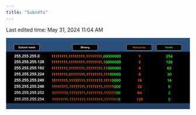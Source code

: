 ```yaml
---
title: "Subnets"
---
```

Last edited time: May 31, 2024 11:04 AM

![Untitled](Subnets/Untitled.png)
